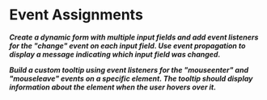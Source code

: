 # Event Assignments

***Create a dynamic form with multiple input fields and add event listeners for the "change" event on each input field. Use event propagation to display a message indicating which input field was changed.***

***Build a custom tooltip using event listeners for the "mouseenter" and "mouseleave" events on a specific element. The tooltip should display information about the element when the user hovers over it.***

